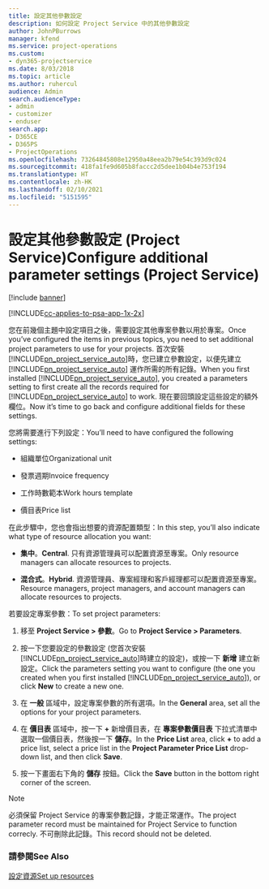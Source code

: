 ```yaml
---
title: 設定其他參數設定
description: 如何設定 Project Service 中的其他參數設定
author: JohnPBurrows
manager: kfend
ms.service: project-operations
ms.custom:
- dyn365-projectservice
ms.date: 8/03/2018
ms.topic: article
ms.author: ruhercul
audience: Admin
search.audienceType:
- admin
- customizer
- enduser
search.app:
- D365CE
- D365PS
- ProjectOperations
ms.openlocfilehash: 73264845808e12950a48eea2b79e54c393d9c024
ms.sourcegitcommit: 418fa1fe9d605b8faccc2d5dee1b04b4e753f194
ms.translationtype: HT
ms.contentlocale: zh-HK
ms.lasthandoff: 02/10/2021
ms.locfileid: "5151595"
---
```

# <a name="configure-additional-parameter-settings-project-service"></a><span data-ttu-id="882b5-103">設定其他參數設定 (Project Service)</span><span class="sxs-lookup"><span data-stu-id="882b5-103">Configure additional parameter settings (Project Service)</span></span>

[!include [banner](../includes/psa-now-project-operations.md)]

[!INCLUDE[cc-applies-to-psa-app-1x-2x](../includes/cc-applies-to-psa-app-1x-2x.md)]

<span data-ttu-id="882b5-104">您在前幾個主題中設定項目之後，需要設定其他專案參數以用於專案。</span><span class="sxs-lookup"><span data-stu-id="882b5-104">Once you’ve configured the items in previous topics, you need to set additional project parameters to use for your projects.</span></span> <span data-ttu-id="882b5-105">首次安裝 [!INCLUDE[pn_project_service_auto](../includes/pn-project-service-auto.md)]時，您已建立參數設定，以便先建立 [!INCLUDE[pn_project_service_auto](../includes/pn-project-service-auto.md)] 運作所需的所有記錄。</span><span class="sxs-lookup"><span data-stu-id="882b5-105">When you first installed [!INCLUDE[pn_project_service_auto](../includes/pn-project-service-auto.md)], you created a parameters setting to first create all the records required for [!INCLUDE[pn_project_service_auto](../includes/pn-project-service-auto.md)] to work.</span></span> <span data-ttu-id="882b5-106">現在要回頭設定這些設定的額外欄位。</span><span class="sxs-lookup"><span data-stu-id="882b5-106">Now it’s time to go back and configure additional fields for these settings.</span></span>  
  
 <span data-ttu-id="882b5-107">您將需要進行下列設定：</span><span class="sxs-lookup"><span data-stu-id="882b5-107">You’ll need to have configured the following settings:</span></span>  
  
-   <span data-ttu-id="882b5-108">組織單位</span><span class="sxs-lookup"><span data-stu-id="882b5-108">Organizational unit</span></span>  
  
-   <span data-ttu-id="882b5-109">發票週期</span><span class="sxs-lookup"><span data-stu-id="882b5-109">Invoice frequency</span></span>  
  
-   <span data-ttu-id="882b5-110">工作時數範本</span><span class="sxs-lookup"><span data-stu-id="882b5-110">Work hours template</span></span>  
  
-   <span data-ttu-id="882b5-111">價目表</span><span class="sxs-lookup"><span data-stu-id="882b5-111">Price list</span></span>  
 
<span data-ttu-id="882b5-112">在此步驟中，您也會指出想要的資源配置類型：</span><span class="sxs-lookup"><span data-stu-id="882b5-112">In this step, you’ll also indicate what type of resource allocation you want:</span></span>  
  
- <span data-ttu-id="882b5-113">**集中**。</span><span class="sxs-lookup"><span data-stu-id="882b5-113">**Central**.</span></span> <span data-ttu-id="882b5-114">只有資源管理員可以配置資源至專案。</span><span class="sxs-lookup"><span data-stu-id="882b5-114">Only resource managers can allocate resources to projects.</span></span>  
  
- <span data-ttu-id="882b5-115">**混合式**。</span><span class="sxs-lookup"><span data-stu-id="882b5-115">**Hybrid**.</span></span> <span data-ttu-id="882b5-116">資源管理員、專案經理和客戶經理都可以配置資源至專案。</span><span class="sxs-lookup"><span data-stu-id="882b5-116">Resource managers, project managers, and account managers can allocate resources to projects.</span></span>  
  
 
<span data-ttu-id="882b5-117">若要設定專案參數：</span><span class="sxs-lookup"><span data-stu-id="882b5-117">To set project parameters:</span></span>  
  
1. <span data-ttu-id="882b5-118">移至 **Project Service > 參數**。</span><span class="sxs-lookup"><span data-stu-id="882b5-118">Go to **Project Service > Parameters**.</span></span>  
  
2. <span data-ttu-id="882b5-119">按一下您要設定的參數設定 (您首次安裝 [!INCLUDE[pn_project_service_auto](../includes/pn-project-service-auto.md)]時建立的設定)，或按一下 **新增** 建立新設定。</span><span class="sxs-lookup"><span data-stu-id="882b5-119">Click the parameters setting you want to configure (the one you created when you first installed [!INCLUDE[pn_project_service_auto](../includes/pn-project-service-auto.md)]), or click **New** to create a new one.</span></span>  
  
3. <span data-ttu-id="882b5-120">在 **一般** 區域中，設定專案參數的所有選項。</span><span class="sxs-lookup"><span data-stu-id="882b5-120">In the **General** area, set all the options for your project parameters.</span></span>  
  
4. <span data-ttu-id="882b5-121">在 **價目表** 區域中，按一下 **+** 新增價目表，在 **專案參數價目表** 下拉式清單中選取一個價目表，然後按一下 **儲存**。</span><span class="sxs-lookup"><span data-stu-id="882b5-121">In the **Price List** area, click **+** to add a price list, select a price list in the **Project Parameter Price List** drop-down list, and then click **Save**.</span></span>  
  
5. <span data-ttu-id="882b5-122">按一下畫面右下角的 **儲存** 按鈕。</span><span class="sxs-lookup"><span data-stu-id="882b5-122">Click the **Save** button in the bottom right corner of the screen.</span></span>  

> [!NOTE]
> <span data-ttu-id="882b5-123">必須保留 Project Service 的專案參數記錄，才能正常運作。</span><span class="sxs-lookup"><span data-stu-id="882b5-123">The project parameter record must be maintained for Project Service to function correcly.</span></span> <span data-ttu-id="882b5-124">不可刪除此記錄。</span><span class="sxs-lookup"><span data-stu-id="882b5-124">This record should not be deleted.</span></span>

### <a name="see-also"></a><span data-ttu-id="882b5-125">請參閱</span><span class="sxs-lookup"><span data-stu-id="882b5-125">See Also</span></span>  
 [<span data-ttu-id="882b5-126">設定資源</span><span class="sxs-lookup"><span data-stu-id="882b5-126">Set up resources</span></span>](../psa/set-up-resources.md)
